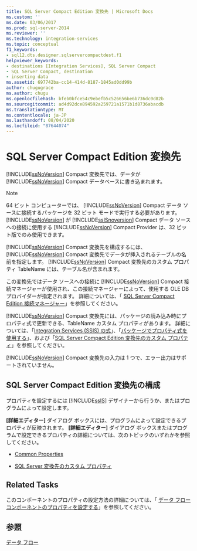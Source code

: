 ```yaml
---
title: SQL Server Compact Edition 変換先 | Microsoft Docs
ms.custom: ''
ms.date: 03/06/2017
ms.prod: sql-server-2014
ms.reviewer: ''
ms.technology: integration-services
ms.topic: conceptual
f1_keywords:
- sql12.dts.designer.sqlservercompactdest.f1
helpviewer_keywords:
- destinations [Integration Services], SQL Server Compact
- SQL Server Compact, destination
- inserting data
ms.assetid: 697742ba-cc14-414d-8187-1845ad0dd99b
author: chugugrace
ms.author: chugu
ms.openlocfilehash: bfeb0bfce54c9ebefb5c526656be6b736dc0d82b
ms.sourcegitcommit: ad4d92dce894592a259721a1571b1d8736abacdb
ms.translationtype: MT
ms.contentlocale: ja-JP
ms.lasthandoff: 08/04/2020
ms.locfileid: "87644074"
---
```

# <a name="sql-server-compact-edition-destination"></a>SQL Server Compact Edition 変換先
  [!INCLUDE[ssNoVersion](../../includes/ssnoversion-md.md)] Compact 変換先では、データが [!INCLUDE[ssNoVersion](../../includes/ssnoversion-md.md)] Compact データベースに書き込まれます。  
  
> [!NOTE]  
>  64 ビット コンピューターでは、 [!INCLUDE[ssNoVersion](../../includes/ssnoversion-md.md)] Compact データ ソースに接続するパッケージを 32 ビット モードで実行する必要があります。 [!INCLUDE[ssNoVersion](../../includes/ssnoversion-md.md)] が [!INCLUDE[ssISnoversion](../../includes/ssisnoversion-md.md)] Compact データ ソースへの接続に使用する [!INCLUDE[ssNoVersion](../../includes/ssnoversion-md.md)] Compact Provider は、32 ビット版でのみ使用できます。  
  
 [!INCLUDE[ssNoVersion](../../includes/ssnoversion-md.md)] Compact 変換先を構成するには、 [!INCLUDE[ssNoVersion](../../includes/ssnoversion-md.md)] Compact 変換先でデータが挿入されるテーブルの名前を指定します。 [!INCLUDE[ssNoVersion](../../includes/ssnoversion-md.md)] Compact 変換先のカスタム プロパティ TableName には、テーブル名が含まれます。  
  
 この変換先ではデータ ソースへの接続に [!INCLUDE[ssNoVersion](../../includes/ssnoversion-md.md)] Compact 接続マネージャーが使用され、この接続マネージャーによって、使用する OLE DB プロバイダーが指定されます。 詳細については、「 [SQL Server Compact Edition 接続マネージャー](../connection-manager/sql-server-compact-edition-connection-manager.md)」を参照してください。  
  
 [!INCLUDE[ssNoVersion](../../includes/ssnoversion-md.md)] Compact 変換先には、パッケージの読み込み時にプロパティ式で更新できる、TableName カスタム プロパティがあります。 詳細については、「[Integration Services (SSIS) の式](../expressions/integration-services-ssis-expressions.md)」、「[パッケージでプロパティ式を使用する](../expressions/use-property-expressions-in-packages.md)」、および「[SQL Server Compact Edition 変換先のカスタム プロパティ](sql-server-compact-edition-destination-custom-properties.md)」を参照してください。  
  
 [!INCLUDE[ssNoVersion](../../includes/ssnoversion-md.md)] Compact 変換先の入力は 1 つで、エラー出力はサポートされていません。  
  
## <a name="configuration-of-the-sql-server-compact-edition-destination"></a>SQL Server Compact Edition 変換先の構成  
 プロパティを設定するには [!INCLUDE[ssIS](../../includes/ssis-md.md)] デザイナーから行うか、またはプログラムによって設定します。  
  
 **[詳細エディター]** ダイアログ ボックスには、プログラムによって設定できるプロパティが反映されます。 **[詳細エディター]** ダイアログ ボックスまたはプログラムで設定できるプロパティの詳細については、次のトピックのいずれかを参照してください。  
  
-   [Common Properties](../common-properties.md)  
  
-   [SQL Server 変換先のカスタム プロパティ](sql-server-destination-custom-properties.md)  
  
## <a name="related-tasks"></a>Related Tasks  
 このコンポーネントのプロパティの設定方法の詳細については、「 [データ フロー コンポーネントのプロパティを設定する](set-the-properties-of-a-data-flow-component.md)」を参照してください。  
  
## <a name="see-also"></a>参照  
 [データ フロー](data-flow.md)  
  
  
